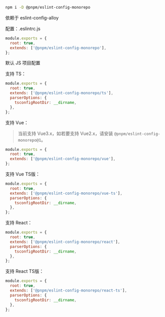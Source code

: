 ```bash
npm i -D @pnpm/eslint-config-monorepo
```

依赖于 eslint-config-alloy

配置：.eslintrc.js
```js
module.exports = {
  root: true,
  extends: ['@pnpm/eslint-config-monorepo'],
};
```
默认 JS 项目配置

支持 TS：
```js
module.exports = {
  root: true,
  extends: ['@pnpm/eslint-config-monorepo/ts'],
  parserOptions: {
    tsconfigRootDir: __dirname,
  },
};
```

支持 Vue：
> 当前支持 Vue3.x，如若要支持 Vue2.x，请安装 `@pnpm/eslint-config-monorepo@1`。
```js
module.exports = {
  root: true,
  extends: ['@pnpm/eslint-config-monorepo/vue'],
};
```

支持 Vue TS版：
```js
module.exports = {
  root: true,
  extends: ['@pnpm/eslint-config-monorepo/vue-ts'],
  parserOptions: {
    tsconfigRootDir: __dirname,
  },
};
```

支持 React：
```js
module.exports = {
  root: true,
  extends: ['@pnpm/eslint-config-monorepo/react'],
  parserOptions: {
    tsconfigRootDir: __dirname,
  },
};
```

支持 React TS版：
```js
module.exports = {
  root: true,
  extends: ['@pnpm/eslint-config-monorepo/react-ts'],
  parserOptions: {
    tsconfigRootDir: __dirname,
  },
};
```
